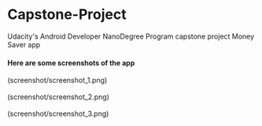 # Capstone-Project
Udacity's Android Developer NanoDegree Program capstone project Money Saver app
#### Here are some screenshots of the app
(screenshot/screenshot_1.png)<br><br>
(screenshot/screenshot_2.png)<br><br>
(screenshot/screenshot_3.png)
